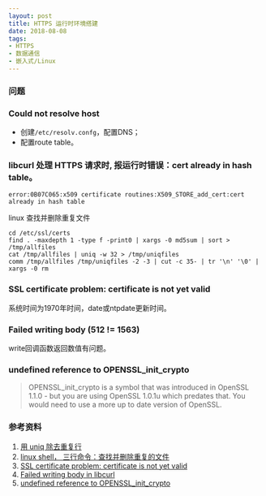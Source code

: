 ```yaml
---
layout: post
title: HTTPS 运行时环境搭建
date: 2018-08-08
tags: 
- HTTPS
- 数据通信
- 嵌入式/Linux
---
```


### 问题 ###

### Could not resolve host ###

- 创建`/etc/resolv.confg`，配置DNS；
- 配置route table。

### libcurl 处理 HTTPS 请求时, 报运行时错误：cert already in hash table。 ###

```shell
error:0B07C065:x509 certificate routines:X509_STORE_add_cert:cert already in hash table
```

linux 查找并删除重复文件

```shell
cd /etc/ssl/certs
find . -maxdepth 1 -type f -print0 | xargs -0 md5sum | sort > /tmp/allfiles
cat /tmp/allfiles | uniq -w 32 > /tmp/uniqfiles
comm /tmp/allfiles /tmp/uniqfiles -2 -3 | cut -c 35- | tr '\n' '\0' | xargs -0 rm 
```

### SSL certificate problem: certificate is not yet valid ###

系统时间为1970年时间，date或ntpdate更新时间。

### Failed writing body (512 != 1563) ###

write回调函数返回数值有问题。

### undefined reference to OPENSSL_init_crypto ###

> OPENSSL_init_crypto is a symbol that was introduced in OpenSSL 1.1.0 - but you are using OpenSSL 1.0.1u which predates that. You would need to use a more up to date version of OpenSSL.


### 参考资料 ###

1. [用 uniq 除去重复行](https://www.ibm.com/developerworks/cn/linux/l-tip-prompt/l-tiptex6/index.html)
2. [linux shell， 三行命令：查找并删除重复的文件](https://blog.csdn.net/qingsong3333/article/details/77601071)
3. [SSL certificate problem: certificate is not yet valid](https://forums.developer.amazon.com/questions/81911/ssl-certificate-problem-certificate-is-not-yet-val.html)
4. [Failed writing body in libcurl](https://stackoverflow.com/questions/9311782/failed-writing-body-in-libcurl)
5. [undefined reference to OPENSSL_init_crypto](https://github.com/openssl/openssl/issues/6832)
